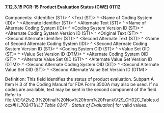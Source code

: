 #### 7.12.3.15 PCR-15 Product Evaluation Status (CWE) 01112

Components: &lt;Identifier (ST)> ^ &lt;Text (ST)> ^ &lt;Name of Coding System (ID)> ^ &lt;Alternate Identifier (ST)> ^ &lt;Alternate Text (ST)> ^ &lt;Name of Alternate Coding System (ID)> ^ &lt;Coding System Version ID (ST)> ^ &lt;Alternate Coding System Version ID (ST)> ^ &lt;Original Text (ST)> ^ &lt;Second Alternate Identifier (ST)> ^ &lt;Second Alternate Text (ST)> ^ &lt;Name of Second Alternate Coding System (ID)> ^ &lt;Second Alternate Coding System Version ID (ST)> ^ &lt;Coding System OID (ST)> ^ &lt;Value Set OID (ST)> ^ &lt;Value Set Version ID (DTM)> ^ &lt;Alternate Coding System OID (ST)> ^ &lt;Alternate Value Set OID (ST)> ^ &lt;Alternate Value Set Version ID (DTM)> ^ &lt;Second Alternate Coding System OID (ST)> ^ &lt;Second Alternate Value Set OID (ST)> ^ &lt;Second Alternate Value Set Version ID (DTM)>

Definition: This field identifies the status of product evaluation. Subpart A Item H.3 of the Coding Manual for FDA Form 3500A may also be used. If no codes are available, text may be sent in the second component of the field. Refer to file:///E:\V2\v2.9%20final%20Nov%20from%20Frank\V29_CH02C_Tables.docx#HL70247[_HL7 Table 0247 - Status of Evaluation_] for valid values.
